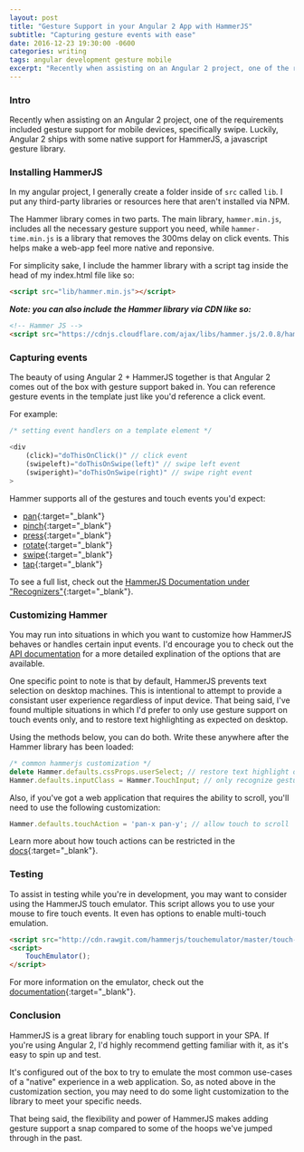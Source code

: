```yaml
---
layout: post
title: "Gesture Support in your Angular 2 App with HammerJS"
subtitle: "Capturing gesture events with ease"
date: 2016-12-23 19:30:00 -0600
categories: writing
tags: angular development gesture mobile
excerpt: "Recently when assisting on an Angular 2 project, one of the requirements included gesture support for mobile devices, specifically swipe. Luckily, Angular 2 ships with some native support for HammerJS, a javascript gesture library."
---
```



### Intro

Recently when assisting on an Angular 2 project, one of the requirements included gesture support for mobile devices, specifically swipe. Luckily, Angular 2 ships with some native support for HammerJS, a javascript gesture library.

### Installing HammerJS

In my angular project, I generally create a folder inside of `src` called `lib`. I put any third-party libraries or resources here that aren't installed via NPM.

The Hammer library comes in two parts. The main library, `hammer.min.js`, includes all the necessary gesture support you need, while `hammer-time.min.js` is a library that removes the 300ms delay on click events. This helps make a web-app feel more native and reponsive.

For simplicity sake, I include the hammer library with a script tag inside the head of my index.html file like so:

```html
<script src="lib/hammer.min.js"></script>
```

_**Note: you can also include the Hammer library via CDN like so:**_

```html
<!-- Hammer JS -->
<script src="https://cdnjs.cloudflare.com/ajax/libs/hammer.js/2.0.8/hammer.js"></script>
```

### Capturing events

The beauty of using Angular 2 + HammerJS together is that Angular 2 comes out of the box with gesture support baked in. You can reference gesture events in the template just like you'd reference a click event.

For example:

```typescript
/* setting event handlers on a template element */

<div 
    (click)="doThisOnClick()" // click event
    (swipeleft)="doThisOnSwipe(left)" // swipe left event
    (swiperight)="doThisOnSwipe(right)" // swipe right event
>
```

Hammer supports all of the gestures and touch events you'd expect:

* [pan](https://hammerjs.github.io/recognizer-pan/){:target="_blank"}
* [pinch](https://hammerjs.github.io/recognizer-pinch){:target="_blank"}
* [press](https://hammerjs.github.io/recognizer-press){:target="_blank"}
* [rotate](https://hammerjs.github.io/recognizer-rotate){:target="_blank"}
* [swipe](https://hammerjs.github.io/recognizer-swipe){:target="_blank"}
* [tap](https://hammerjs.github.io/recognizer-tap){:target="_blank"}


To see a full list, check out the [HammerJS Documentation under "Recognizers"](https://hammerjs.github.io/){:target="_blank"}.

### Customizing Hammer

You may run into situations in which you want to customize how HammerJS behaves or handles certain input events. I'd encourage you to check out the [API documentation](https://hammerjs.github.io/api/) for a more detailed explination of the options that are available.

One specific point to note is that by default, HammerJS prevents text selection on desktop machines. This is intentional to attempt to provide a consistant user experience regardless of input device. That being said, I've found multiple situations in which I'd prefer to only use gesture support on touch events only, and to restore text highlighting as expected on desktop.

Using the methods below, you can do both. Write these anywhere after the Hammer library has been loaded:

```javascript
/* common hammerjs customization */
delete Hammer.defaults.cssProps.userSelect; // restore text highlight on desktop
Hammer.defaults.inputClass = Hammer.TouchInput; // only recognize gestures on touch inputs
```

Also, if you've got a web application that requires the ability to scroll, you'll need to use the following customization:

```javascript
Hammer.defaults.touchAction = 'pan-x pan-y'; // allow touch to scroll
```
Learn more about how touch actions can be restricted in the [docs](https://hammerjs.github.io/touch-action/){:target="_blank"}.

### Testing

To assist in testing while you're in development, you may want to consider using the HammerJS touch emulator. This script allows you to use your mouse to fire touch events. It even has options to enable multi-touch emulation.

```html
<script src="http://cdn.rawgit.com/hammerjs/touchemulator/master/touch-emulator.js"></script>
<script>
    TouchEmulator();
</script>
```

For more information on the emulator, check out the [documentation](https://hammerjs.github.io/touch-emulator/){:target="_blank"}.

### Conclusion

HammerJS is a great library for enabling touch support in your SPA. If you're using Angular 2, I'd highly recommend getting familiar with it, as it's easy to spin up and test.

It's configured out of the box to try to emulate the most common use-cases of a "native" experience in a web application. So, as noted above in the customization section, you may need to do some light customization to the library to meet your specific needs. 

That being said, the flexibility and power of HammerJS makes adding gesture support a snap compared to some of the hoops we've jumped through in the past.

